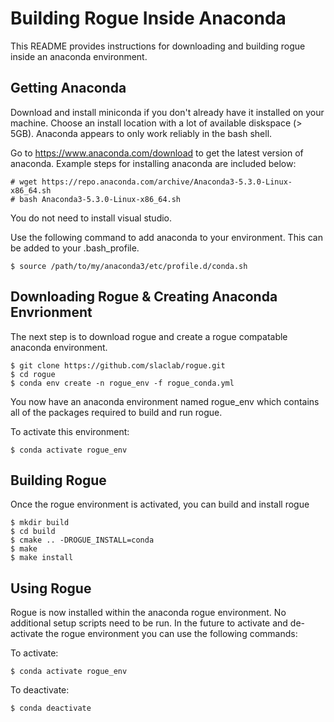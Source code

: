 # Building Rogue Inside Anaconda

This README provides instructions for downloading and building rogue inside an anaconda environment.

## Getting Anaconda

Download and install miniconda if you don't already have it installed on your machine. Choose an install location with a lot of available diskspace (> 5GB). Anaconda appears to only work reliably in the bash shell. 

Go to https://www.anaconda.com/download to get the latest version of anaconda. Example steps for installing anaconda are included below:

````
# wget https://repo.anaconda.com/archive/Anaconda3-5.3.0-Linux-x86_64.sh
# bash Anaconda3-5.3.0-Linux-x86_64.sh
````

You do not need to install visual studio.

Use the following command to add anaconda to your environment. This can be added to your .bash_profile.

````
$ source /path/to/my/anaconda3/etc/profile.d/conda.sh
````

## Downloading Rogue & Creating Anaconda Envrionment

The next step is to download rogue and create a rogue compatable anaconda environment.

````
$ git clone https://github.com/slaclab/rogue.git
$ cd rogue
$ conda env create -n rogue_env -f rogue_conda.yml
````

You now have an anaconda environment named rogue_env which contains all of the packages required to build and run rogue.

To activate this environment:

````
$ conda activate rogue_env
````

## Building Rogue

Once the rogue environment is activated, you can build and install rogue

````
$ mkdir build
$ cd build
$ cmake .. -DROGUE_INSTALL=conda
$ make
$ make install
````

## Using Rogue

Rogue is now installed within the anaconda rogue environment. No additional setup scripts need to be run. In the future to activate and de-activate the rogue environment you can use the following commands:

To activate:

````
$ conda activate rogue_env
````

To deactivate:


````
$ conda deactivate
````

